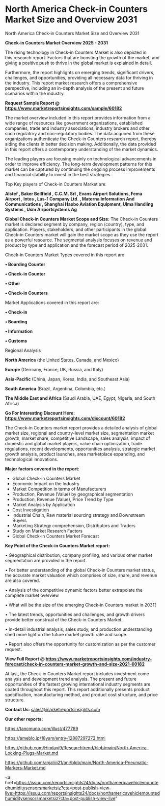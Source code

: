 # North America Check-in Counters Market Size and Overview 2031
North America Check-in Counters Market Size and Overview 2031

<Strong> Check-in Counters Market Overview 2025 - 2031</strong>

The rising technology in Check-in Counters Market is also depicted in this research report. Factors that are boosting the growth of the market, and giving a positive push to thrive in the global market is explained in detail.

Furthermore, the report highlights on emerging trends, significant drivers, challenges, and opportunities, providing all necessary data for thriving in the industry. This report market research offers a comprehensive perspective, including an in-depth analysis of the present and future scenarios within the industry.

<strong>Request Sample Report @ <a href=https://www.marketreportsinsights.com/sample/60182>https://www.marketreportsinsights.com/sample/60182</a></strong>

The market overview included in this report provides information from a wide range of resources like government organizations, established companies, trade and industry associations, industry brokers and other such regulatory and non-regulatory bodies. The data acquired from these organizations authenticate the Check-in Counters research report, thereby aiding the clients in better decision making. Additionally, the data provided in this report offers a contemporary understanding of the market dynamics.

The leading players are focusing mainly on technological advancements in order to improve efficiency. The long-term development patterns for this market can be captured by continuing the ongoing process improvements and financial stability to invest in the best strategies.

Top Key players of Check-in Counters Market are:

<strong>Alstef , Baker Bellfield , C.C.M. Srl , Evans Airport Solutions, Fema Airport , Intos , Las-1 Company Ltd. , Materna Information And Communications , Shanghai Haobo Aviation Equipment, Ulma Handling Systems , Usm Airportsystems Ag </strong>

<strong><b>Global Check-in Counters Market Scope and Size:</b></strong>
The Check-in Counters market is declared segment by company, region (country), type, and application. Players, stakeholders, and other participants in the global Check-in Counters market will gain the market scope as they use the report as a powerful resource. The segmental analysis focuses on revenue and product by type and application and the forecast period of 2025-2031.

Check-in Counters Market Types covered in this report are:

<strong>• Boarding Counter

• Check-in Counter

• Other

• Check-in Counters</strong>

Market Applications covered in this report are:

<strong>• Check-in

• Boarding

• Information

• Customs</strong> 

Regional Analysis

<strong>North America</strong> (the United States, Canada, and Mexico)

<strong>Europe</strong> (Germany, France, UK, Russia, and Italy)

<strong>Asia-Pacific</strong> (China, Japan, Korea, India, and Southeast Asia)

<strong>South America</strong> (Brazil, Argentina, Colombia, etc.)

<strong>The Middle East and Africa</strong> (Saudi Arabia, UAE, Egypt, Nigeria, and South Africa)

<strong>Go For Interesting Discount Here: <a href=https://www.marketreportsinsights.com/discount/60182>https://www.marketreportsinsights.com/discount/60182</a></strong>

The Check-in Counters market report provides a detailed analysis of global market size, regional and country-level market size, segmentation market growth, market share, competitive Landscape, sales analysis, impact of domestic and global market players, value chain optimization, trade regulations, recent developments, opportunities analysis, strategic market growth analysis, product launches, area marketplace expanding, and technological innovations.

<strong><b>Major factors covered in the report:</b></strong>
<ul>
  <li>Global Check-in Counters Market </li>
  <li>Economic Impact on the Industry</li>
  <li>Market Competition in terms of Manufacturers</li>
  <li>Production, Revenue (Value) by geographical segmentation</li>
  <li>Production, Revenue (Value), Price Trend by Type</li>
  <li>Market Analysis by Application</li>
  <li>Cost Investigation</li>
  <li>Industrial Chain, Raw material sourcing strategy and Downstream Buyers</li>
  <li>Marketing Strategy comprehension, Distributors and Traders</li>
  <li>Study on Market Research Factors</li>
  <li>Global Check-in Counters Market Forecast</li>
</ul>

<strong><b>Key Point of the Check-in Counters Market report:</b></strong>

• Geographical distribution, company profiling, and various other market segmentation are provided in the report.

• For better understanding of the global Check-in Counters market status, the accurate market valuation which comprises of size, share, and revenue are also covered.

• Analysis of the competitive dynamic factors better extrapolate the complete market overview

• What will be the size of the emerging Check-in Counters market in 2031?

• The latest trends, opportunities and challenges, and growth drivers provide better construal of the Check-in Counters Market.

• In-detail industrial analysis, sales study, and production understanding shed more light on the future market growth rate and scope.

• Report also offers the opportunity for customization as per the customer request.

<strong><b>View Full Report @ <a href=https://www.marketreportsinsights.com/industry-forecast/check-in-counters-market-growth-and-size-2021-60182>https://www.marketreportsinsights.com/industry-forecast/check-in-counters-market-growth-and-size-2021-60182</a></b></strong>


At last, the Check-in Counters Market report includes investment come analysis and development trend analysis. The present and future opportunities of the fastest growing international industry segments are coated throughout this report. This report additionally presents product specification, manufacturing method, and product cost structure, and price structure.

<strong>Contact Us:</strong>
sales@marketreportsinsights.com

<strong>Our other reports:</strong>

<a href=https://tanomuno.com/illust/477789>https://tanomuno.com/illust/477789</a>

<a href=https://ameblo.jp/18yam/entry-12887297272.html>https://ameblo.jp/18yam/entry-12887297272.html</a>

<a href=https://github.com/Hindavi9/Researchtrend/blob/main/North-America-Locking-Plugs-Market.md>https://github.com/Hindavi9/Researchtrend/blob/main/North-America-Locking-Plugs-Market.md</a>

<a href=https://github.com/anjaliiii21/ani/blob/main/North-America-Pneumatic-Markers-Market.md>https://github.com/anjaliiii21/ani/blob/main/North-America-Pneumatic-Markers-Market.md</a>

<a href=https://issuu.com/reportsinsights24/docs/northamericavehiclemountedhumiditysensorsmarketsiz?cta=post-publish-view-live>https://issuu.com/reportsinsights24/docs/northamericavehiclemountedhumiditysensorsmarketsiz?cta=post-publish-view-live</a>"
